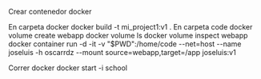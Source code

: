 Crear contenedor docker

En carpeta docker
    docker build -t mi_project1:v1 . 
En carpeta code
    docker volume create webapp
    docker volume ls
    docker volume inspect webapp
    docker container run -d -it -v "$PWD":/home/code --net=host --name joseluis -h oscarrdz --mount source=webapp,target=/app joseluis:v1

Correr docker
    docker start -i school

